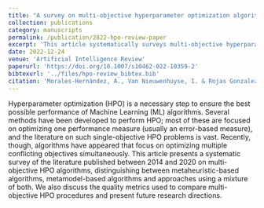 ```yaml
---
title: "A survey on multi-objective hyperparameter optimization algorithms for machine learning"
collection: publications
category: manuscripts
permalink: /publication/2022-hpo-review-paper
excerpt: 'This article systematically surveys multi-objective hyperparameter optimization methods from 2014–2020, categorizing algorithms, evaluating comparison metrics, and highlighting future research directions.'
date: 2022-12-24
venue: 'Artificial Intelligence Review'
paperurl: 'https://doi.org/10.1007/s10462-022-10359-2'
bibtexurl: '../files/hpo-review_bibtex.bib'
citation: 'Morales-Hernández, A., Van Nieuwenhuyse, I. & Rojas Gonzalez, S. (2022). &quot;A survey on multi-objective hyperparameter optimization algorithms for machine learning.&quot; <i>Artificial Intelligence Review</i>. 56.'
---
```


Hyperparameter optimization (HPO) is a necessary step to ensure the best possible performance of Machine Learning (ML) algorithms. Several methods have been developed to perform HPO; most of these are focused on optimizing one performance measure (usually an error-based measure), and the literature on such single-objective HPO problems is vast. Recently, though, algorithms have appeared that focus on optimizing multiple conflicting objectives simultaneously. This article presents a systematic survey of the literature published between 2014 and 2020 on multi-objective HPO algorithms, distinguishing between metaheuristic-based algorithms, metamodel-based algorithms and approaches using a mixture of both. We also discuss the quality metrics used to compare multi-objective HPO procedures and present future research directions.
